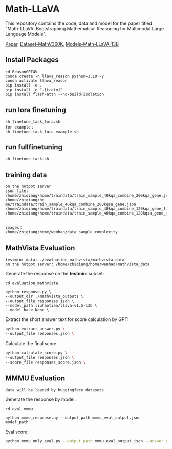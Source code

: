 # Math-LLaVA

This repository contains the code, data and model for the paper titled "Math-LLaVA: Bootstrapping Mathematical Reasoning for Multimodal Large Language Models".

[Paper](), [Dataset-MathV360K](), [Models-Math-LLaVA-13B]()


## Install Packages
```
cd ReasonGPT4V
conda create -n llava_reason python=3.10 -y
conda activate llava_reason
pip install -e .
pip install -e ".[train]"
pip install flash-attn --no-build-isolation
```
## run lora finetuning
```
sh finetune_task_lora.sh
for example：
sh finetune_task_lora_example.sh
```
## run fullfinetuning
```
sh finetune_task.sh
```
## training data
```
on the hotpot server
json_file:
/home/zhiqiang/home/traindata/train_sample_40kqa_combine_200kqa_gene.json
/home/zhiqiang/ho me/traindata/train_sample_40kqa_combine_200kqsa_gene.json
/home/zhiqiang/home/traindata/train_sample_40kqa_combine_120kqa_gene_filter.json
/home/zhiqiang/home/traindata/train_sample_40kqa_combine_120kqsa_gene_filter.json


images：
/home/zhiqiang/home/wenhao/data_sample_complexity
```
## MathVista Evaluation
```
testmini_data: ./evaluation_mathvista/mathvista_data
on the hotpot server: /home/zhiqiang/home/wenhao/mathvista_data
```
Generate the response on the **testmini** subset:
```
cd evaluation_mathvista

python response.py \
--output_dir ./mathvista_outputs \
--output_file responses.json \
--model_path liuhaotian/llava-v1.5-13b \
--model_base None \ 
```
Extract the short answer text for score calculation by GPT:

```sh
python extract_answer.py \
--output_file responses.json \
```

Calculate the final score:

```sh
python calculate_score.py \
--output_file responses.json \
--score_file responses_score.json \
```




## MMMU Evaluation
```
data will be loaded by huggingface datasets
```
Generate the response by model:
```
cd eval_mmmu

python mmmu_response.py --output_path mmmu_eval_output.json --model_path 
```
Eval score:

```sh
python mmmu_only_eval.py --output_path mmmu_eval_output.json --answer_path ./answer_dict_val.json
```

